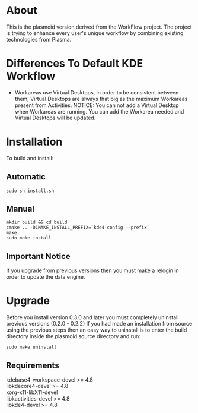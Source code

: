 About
=====
This is the plasmoid version derived from the WorkFlow project. The project is
trying to enhance every user's unique workflow by combining existing technologies
from Plasma. 


Differences To Default KDE Workflow
===================================
-  Workareas use Virtual Desktops, in order to be consistent between them,
   Virtual Desktops are always that big as the maximum Workareas present from
   Activities.
   NOTICE: You can not add a Virtual Desktop when Workareas are running. You
   can add the Workarea needed and Virtual Desktops will be updated.

Installation
============
To build and install:

Automatic
---------
    sudo sh install.sh

Manual
------
    mkdir build && cd build
    cmake .. -DCMAKE_INSTALL_PREFIX=`kde4-config --prefix`
    make
    sudo make install

Important Notice
---------
If you upgrade from previous versions then you must
make a relogin in order to update the data engine. 
    
Upgrade
=========
Before you install version 0.3.0 and later you must
completely uninstall previous versions (0.2.0 - 0.2.2)
If you had made an installation from source using the previous
steps then an easy way to uninstall is to enter the
build directory inside the plasmoid source directory and run:

    sudo make uninstall
    
Requirements  
------------
kdebase4-workspace-devel >= 4.8  
libkdecore4-devel >= 4.8  
xorg-x11-libX11-devel  
libkactivities-devel >= 4.8  
libkde4-devel >= 4.8
